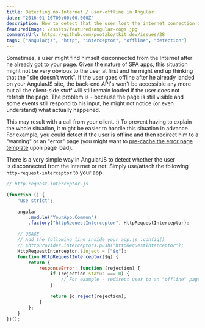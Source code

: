 ```yaml
---
title: Detecting no-Internet / user-offline in Angular
date: "2016-01-16T00:00:00.000Z"
description: How to detect that the user lost the internet connection in AngularJS?
featuredImage: /assets/featured/angular-cogs.jpg
commentsUrl: https://github.com/pootzko/tkit.dev/issues/28
tags: ["angularjs", "http", "interceptor", "offline", "detection"]
---
```


Sometimes, a user might find himself disconnected from the Internet after he already got to your page. Given the nature of SPA apps, this situation might not be very obvious to the user at first and he might end up thinking that the "site doesn't work". If the user goes offline after he already landed on your AngularJS site, the back-end API's won't be accessible any more but all the client-side stuff will still remain loaded if the user does not refresh the page. The problem is - because the page is still visible and some events still respond to his input, he might not notice (or even understand) what actually happened.

This may result with a call from your client. :) To prevent having to explain the whole situation, it might be easier to handle this situation in advance. For example, you could detect if the user is offline and then redirect him to a "warning" or an "error" page (you might want to [pre-cache the error page template](2015/12/01/pre-caching-html-templates-with-angularjs-ui-router-directive/) upon page load).

There is a very simple way in AngularJS to detect whether the user is disconnected from the Internet or not. Simply use/attach the following `http-request-interceptor` to your app.

```js
// http-request-interceptor.js

(function () {
    "use strict";

    angular
        .module("YourApp.Common")
        .factory("httpRequestInterceptor", HttpRequestInterceptor);

    // USAGE
    // Add the following line inside your app.js .config()
    // $httpProvider.interceptors.push("httpRequestInterceptor");
    HttpRequestInterceptor.$inject = ["$q"];
    function HttpRequestInterceptor($q) {
        return {
            responseError: function (rejection) {
                if (rejection.status === 0) {
                    // For example - redirect user to an "offline" page here
                }

                return $q.reject(rejection);
            }
        };
    }
})();
```
